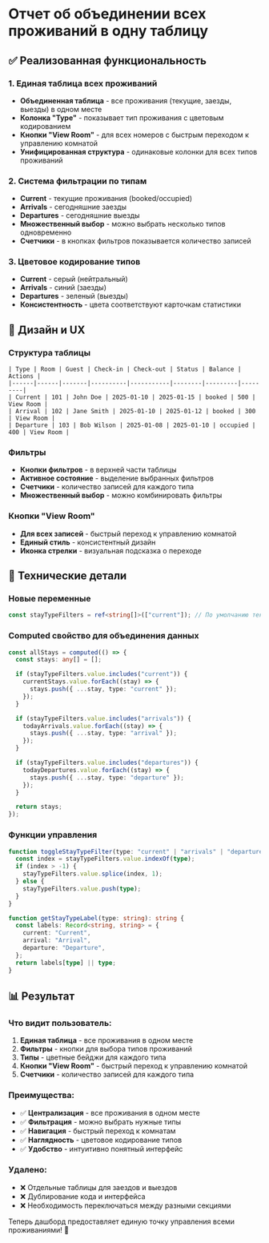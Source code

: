 # Отчет об объединении всех проживаний в одну таблицу

## ✅ Реализованная функциональность

### 1. Единая таблица всех проживаний

- **Объединенная таблица** - все проживания (текущие, заезды, выезды) в одном месте
- **Колонка "Type"** - показывает тип проживания с цветовым кодированием
- **Кнопки "View Room"** - для всех номеров с быстрым переходом к управлению комнатой
- **Унифицированная структура** - одинаковые колонки для всех типов проживаний

### 2. Система фильтрации по типам

- **Current** - текущие проживания (booked/occupied)
- **Arrivals** - сегодняшние заезды
- **Departures** - сегодняшние выезды
- **Множественный выбор** - можно выбрать несколько типов одновременно
- **Счетчики** - в кнопках фильтров показывается количество записей

### 3. Цветовое кодирование типов

- **Current** - серый (нейтральный)
- **Arrivals** - синий (заезды)
- **Departures** - зеленый (выезды)
- **Консистентность** - цвета соответствуют карточкам статистики

## 🎨 Дизайн и UX

### Структура таблицы

```
| Type | Room | Guest | Check-in | Check-out | Status | Balance | Actions |
|------|------|-------|----------|-----------|--------|---------|---------|
| Current | 101 | John Doe | 2025-01-10 | 2025-01-15 | booked | 500 | View Room |
| Arrival | 102 | Jane Smith | 2025-01-10 | 2025-01-12 | booked | 300 | View Room |
| Departure | 103 | Bob Wilson | 2025-01-08 | 2025-01-10 | occupied | 400 | View Room |
```

### Фильтры

- **Кнопки фильтров** - в верхней части таблицы
- **Активное состояние** - выделение выбранных фильтров
- **Счетчики** - количество записей для каждого типа
- **Множественный выбор** - можно комбинировать фильтры

### Кнопки "View Room"

- **Для всех записей** - быстрый переход к управлению комнатой
- **Единый стиль** - консистентный дизайн
- **Иконка стрелки** - визуальная подсказка о переходе

## 🔧 Технические детали

### Новые переменные

```typescript
const stayTypeFilters = ref<string[]>(["current"]); // По умолчанию текущие
```

### Computed свойство для объединения данных

```typescript
const allStays = computed(() => {
  const stays: any[] = [];

  if (stayTypeFilters.value.includes("current")) {
    currentStays.value.forEach((stay) => {
      stays.push({ ...stay, type: "current" });
    });
  }

  if (stayTypeFilters.value.includes("arrivals")) {
    todayArrivals.value.forEach((stay) => {
      stays.push({ ...stay, type: "arrival" });
    });
  }

  if (stayTypeFilters.value.includes("departures")) {
    todayDepartures.value.forEach((stay) => {
      stays.push({ ...stay, type: "departure" });
    });
  }

  return stays;
});
```

### Функции управления

```typescript
function toggleStayTypeFilter(type: "current" | "arrivals" | "departures") {
  const index = stayTypeFilters.value.indexOf(type);
  if (index > -1) {
    stayTypeFilters.value.splice(index, 1);
  } else {
    stayTypeFilters.value.push(type);
  }
}

function getStayTypeLabel(type: string): string {
  const labels: Record<string, string> = {
    current: "Current",
    arrival: "Arrival",
    departure: "Departure",
  };
  return labels[type] || type;
}
```

## 📊 Результат

### Что видит пользователь:

1. **Единая таблица** - все проживания в одном месте
2. **Фильтры** - кнопки для выбора типов проживаний
3. **Типы** - цветные бейджи для каждого типа
4. **Кнопки "View Room"** - быстрый переход к управлению комнатой
5. **Счетчики** - количество записей для каждого типа

### Преимущества:

- ✅ **Централизация** - все проживания в одном месте
- ✅ **Фильтрация** - можно выбрать нужные типы
- ✅ **Навигация** - быстрый переход к комнатам
- ✅ **Наглядность** - цветовое кодирование типов
- ✅ **Удобство** - интуитивно понятный интерфейс

### Удалено:

- ❌ Отдельные таблицы для заездов и выездов
- ❌ Дублирование кода и интерфейса
- ❌ Необходимость переключаться между разными секциями

Теперь дашборд предоставляет единую точку управления всеми проживаниями! 🎉
